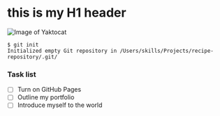 # this is my H1 header
![Image of Yaktocat](https://octodex.github.com/images/yaktocat.png)
```
$ git init
Initialized empty Git repository in /Users/skills/Projects/recipe-repository/.git/
```
### Task list
- [ ] Turn on GitHub Pages
- [ ] Outline my portfolio
- [ ] Introduce myself to the world
